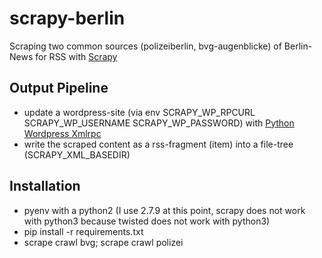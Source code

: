 # scrapy-berlin

Scraping two common sources (polizeiberlin, bvg-augenblicke) of
Berlin-News for RSS with [Scrapy](http://www.scrapy.org) 

## Output Pipeline

- update a wordpress-site (via env SCRAPY_WP_RPCURL
  SCRAPY_WP_USERNAME SCRAPY_WP_PASSWORD) with [Python Wordpress Xmlrpc](http://python-wordpress-xmlrpc.readthedocs.org/en/latest/)
- write the scraped content as a rss-fragment (item) into a file-tree (SCRAPY_XML_BASEDIR)

## Installation

+ pyenv with a python2 (I use 2.7.9 at this point, scrapy does not work
with python3 because twisted does not work with python3)
+ pip install -r requirements.txt
+ scrape crawl bvg; scrape crawl polizei

